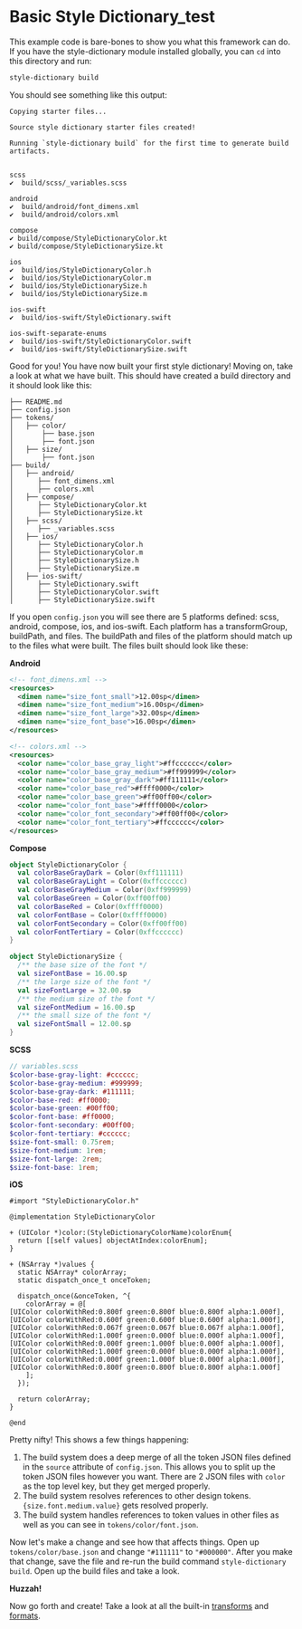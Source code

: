 # Basic Style Dictionary_test

This example code is bare-bones to show you what this framework can do. If you have the style-dictionary module installed globally, you can `cd` into this directory and run:
```bash
style-dictionary build
```

You should see something like this output:
```
Copying starter files...

Source style dictionary starter files created!

Running `style-dictionary build` for the first time to generate build artifacts.


scss
✔︎  build/scss/_variables.scss

android
✔︎  build/android/font_dimens.xml
✔︎  build/android/colors.xml

compose
✔︎ build/compose/StyleDictionaryColor.kt
✔︎ build/compose/StyleDictionarySize.kt

ios
✔︎  build/ios/StyleDictionaryColor.h
✔︎  build/ios/StyleDictionaryColor.m
✔︎  build/ios/StyleDictionarySize.h
✔︎  build/ios/StyleDictionarySize.m

ios-swift
✔︎  build/ios-swift/StyleDictionary.swift

ios-swift-separate-enums
✔︎  build/ios-swift/StyleDictionaryColor.swift
✔︎  build/ios-swift/StyleDictionarySize.swift
```

Good for you! You have now built your first style dictionary! Moving on, take a look at what we have built. This should have created a build directory and it should look like this:
```
├── README.md
├── config.json
├── tokens/
│   ├── color/
│       ├── base.json
│       ├── font.json
│   ├── size/
│       ├── font.json
├── build/
│   ├── android/
│      ├── font_dimens.xml
│      ├── colors.xml
│   ├── compose/
│      ├── StyleDictionaryColor.kt
│      ├── StyleDictionarySize.kt
│   ├── scss/
│      ├── _variables.scss
│   ├── ios/
│      ├── StyleDictionaryColor.h
│      ├── StyleDictionaryColor.m
│      ├── StyleDictionarySize.h
│      ├── StyleDictionarySize.m
│   ├── ios-swift/
│      ├── StyleDictionary.swift
│      ├── StyleDictionaryColor.swift
│      ├── StyleDictionarySize.swift
```

If you open `config.json` you will see there are 5 platforms defined: scss, android, compose, ios, and ios-swift. Each platform has a transformGroup, buildPath, and files. The buildPath and files of the platform should match up to the files what were built. The files built should look like these:

**Android**
```xml
<!-- font_dimens.xml -->
<resources>
  <dimen name="size_font_small">12.00sp</dimen>
  <dimen name="size_font_medium">16.00sp</dimen>
  <dimen name="size_font_large">32.00sp</dimen>
  <dimen name="size_font_base">16.00sp</dimen>
</resources>

<!-- colors.xml -->
<resources>
  <color name="color_base_gray_light">#ffcccccc</color>
  <color name="color_base_gray_medium">#ff999999</color>
  <color name="color_base_gray_dark">#ff111111</color>
  <color name="color_base_red">#ffff0000</color>
  <color name="color_base_green">#ff00ff00</color>
  <color name="color_font_base">#ffff0000</color>
  <color name="color_font_secondary">#ff00ff00</color>
  <color name="color_font_tertiary">#ffcccccc</color>
</resources>
```

**Compose**
```kotlin
object StyleDictionaryColor {
  val colorBaseGrayDark = Color(0xff111111)
  val colorBaseGrayLight = Color(0xffcccccc)
  val colorBaseGrayMedium = Color(0xff999999)
  val colorBaseGreen = Color(0xff00ff00)
  val colorBaseRed = Color(0xffff0000)
  val colorFontBase = Color(0xffff0000)
  val colorFontSecondary = Color(0xff00ff00)
  val colorFontTertiary = Color(0xffcccccc)
}

object StyleDictionarySize {
  /** the base size of the font */
  val sizeFontBase = 16.00.sp
  /** the large size of the font */
  val sizeFontLarge = 32.00.sp
  /** the medium size of the font */
  val sizeFontMedium = 16.00.sp
  /** the small size of the font */
  val sizeFontSmall = 12.00.sp
}
```

**SCSS**
```scss
// variables.scss
$color-base-gray-light: #cccccc;
$color-base-gray-medium: #999999;
$color-base-gray-dark: #111111;
$color-base-red: #ff0000;
$color-base-green: #00ff00;
$color-font-base: #ff0000;
$color-font-secondary: #00ff00;
$color-font-tertiary: #cccccc;
$size-font-small: 0.75rem;
$size-font-medium: 1rem;
$size-font-large: 2rem;
$size-font-base: 1rem;
```

**iOS**
```objc
#import "StyleDictionaryColor.h"

@implementation StyleDictionaryColor

+ (UIColor *)color:(StyleDictionaryColorName)colorEnum{
  return [[self values] objectAtIndex:colorEnum];
}

+ (NSArray *)values {
  static NSArray* colorArray;
  static dispatch_once_t onceToken;

  dispatch_once(&onceToken, ^{
    colorArray = @[
[UIColor colorWithRed:0.800f green:0.800f blue:0.800f alpha:1.000f],
[UIColor colorWithRed:0.600f green:0.600f blue:0.600f alpha:1.000f],
[UIColor colorWithRed:0.067f green:0.067f blue:0.067f alpha:1.000f],
[UIColor colorWithRed:1.000f green:0.000f blue:0.000f alpha:1.000f],
[UIColor colorWithRed:0.000f green:1.000f blue:0.000f alpha:1.000f],
[UIColor colorWithRed:1.000f green:0.000f blue:0.000f alpha:1.000f],
[UIColor colorWithRed:0.000f green:1.000f blue:0.000f alpha:1.000f],
[UIColor colorWithRed:0.800f green:0.800f blue:0.800f alpha:1.000f]
    ];
  });

  return colorArray;
}

@end
```

Pretty nifty! This shows a few things happening:
1. The build system does a deep merge of all the token JSON files defined in the `source` attribute of `config.json`. This allows you to split up the token JSON files however you want. There are 2 JSON files with `color` as the top level key, but they get merged properly.
1. The build system resolves references to other design tokens. `{size.font.medium.value}` gets resolved properly.
1. The build system handles references to token values in other files as well as you can see in `tokens/color/font.json`.

Now let's make a change and see how that affects things. Open up `tokens/color/base.json` and change `"#111111"` to `"#000000"`. After you make that change, save the file and re-run the build command `style-dictionary build`. Open up the build files and take a look.

**Huzzah!**

Now go forth and create! Take a look at all the built-in [transforms](https://amzn.github.io/style-dictionary/#/transforms?id=pre-defined-transforms) and [formats](https://amzn.github.io/style-dictionary/#/formats?id=pre-defined-formats).
